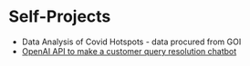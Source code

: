 # Self-Projects

+ Data Analysis of Covid Hotspots - data procured from GOI
+ [OpenAI API to make a customer query resolution chatbot](https://github.com/kidwithahalo/Self-Projects/tree/master/Building%20system%20with%20openAI%20API)
